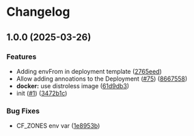 # Changelog

## 1.0.0 (2025-03-26)


### Features

* Adding envFrom in deployment template ([2765eed](https://github.com/woldo-io/cloudflare-exporter/commit/2765eed8d008fc2499f3c65f3433c2c7270d85ba))
* Allow adding annoations to the Deployment ([#75](https://github.com/woldo-io/cloudflare-exporter/issues/75)) ([8667558](https://github.com/woldo-io/cloudflare-exporter/commit/86675588c4602feed8d2f2f080ed80e3eb665cbc))
* **docker:** use distroless image ([61d9db3](https://github.com/woldo-io/cloudflare-exporter/commit/61d9db3937d777eed7a1e9e25a887f5584dfef89))
* init ([#1](https://github.com/woldo-io/cloudflare-exporter/issues/1)) ([3472b1c](https://github.com/woldo-io/cloudflare-exporter/commit/3472b1c7e76036de6928da6af784f961a9a18378))


### Bug Fixes

* CF_ZONES env var ([1e8953b](https://github.com/woldo-io/cloudflare-exporter/commit/1e8953b1e72aa9d7cba9c936db3088fc9864fde1))
